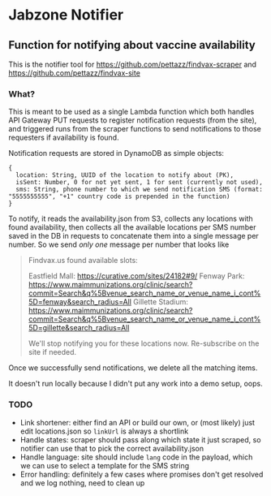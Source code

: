 # Jabzone Notifier

## Function for notifying about vaccine availability

This is the notifier tool for https://github.com/pettazz/findvax-scraper and https://github.com/pettazz/findvax-site

### What?

This is meant to be used as a single Lambda function which both handles API Gateway PUT requests to register notification requests (from the site), and triggered runs from the scraper functions to send notifications to those requesters if availability is found.

Notification requests are stored in DynamoDB as simple objects:

````
{
  location: String, UUID of the location to notify about (PK),
  isSent: Number, 0 for not yet sent, 1 for sent (currently not used),
  sms: String, phone number to which we send notification SMS (format: "5555555555", "+1" country code is prepended in the function)
}
````

To notify, it reads the availability.json from S3, collects any locations with found availability, then collects all the available locations per SMS number saved in the DB in requests to concatenate them into a single message per number. So we send *only one* message per number that looks like 

> Findvax.us found available slots:
> 
> Eastfield Mall: https://curative.com/sites/24182#9/
> Fenway Park: https://www.maimmunizations.org/clinic/search?commit=Search&q%5Bvenue_search_name_or_venue_name_i_cont%5D=fenway&search_radius=All
> Gillette Stadium: https://www.maimmunizations.org/clinic/search?commit=Search&q%5Bvenue_search_name_or_venue_name_i_cont%5D=gillette&search_radius=All
>
> We'll stop notifying you for these locations now. Re-subscribe on the site if needed.

Once we successfully send notifications, we delete all the matching items.

It doesn't run locally because I didn't put any work into a demo setup, oops.

### TODO

- Link shortener: either find an API or build our own, or (most likely) just edit locations.json so `linkUrl` is always a shortlink
- Handle states: scraper should pass along which state it just scraped, so notifier can use that to pick the correct availability.json
- Handle language: site should include `lang` code in the payload, which we can use to select a template for the SMS string
- Error handling: definitely a few cases where promises don't get resolved and we log nothing, need to clean up